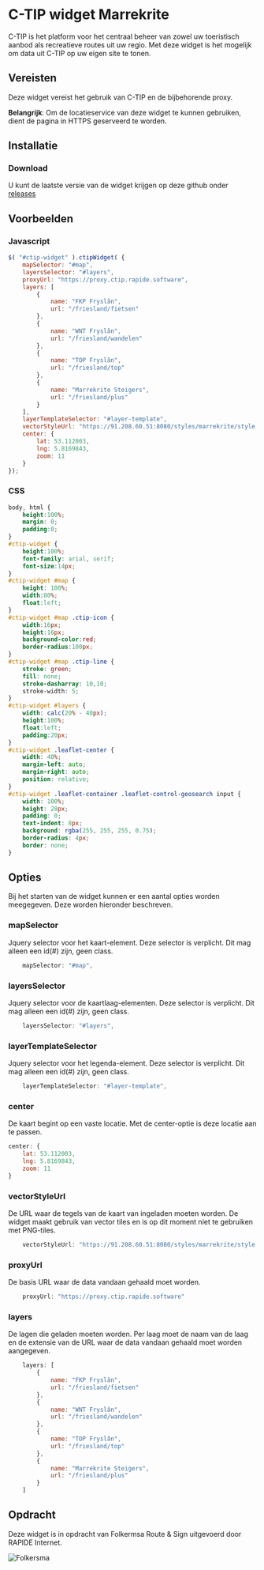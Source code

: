 # C-TIP widget Marrekrite

C-TIP is het platform voor het centraal beheer van zowel uw toeristisch aanbod als recreatieve routes uit uw regio. Met deze widget is het mogelijk om data uit C-TIP op uw eigen site te tonen. 

## Vereisten

Deze widget vereist het gebruik van C-TIP en de bijbehorende proxy. 

**Belangrijk**: Om de locatieservice van deze widget te kunnen gebruiken, dient de pagina in HTTPS geserveerd te worden.

## Installatie

### Download

U kunt de laatste versie van de widget krijgen op deze github onder [releases]

## Voorbeelden

### Javascript

```js
$( "#ctip-widget" ).ctipWidget( {
    mapSelector: "#map",
    layersSelector: "#layers",
    proxyUrl: "https://proxy.ctip.rapide.software",
    layers: [
        {
            name: "FKP Fryslân",
            url: "/friesland/fietsen"
        }, 
        {
            name: "WNT Fryslân",
            url: "/friesland/wandelen"
        }, 
        {
            name: "TOP Fryslân",
            url: "/friesland/top"
        }, 
        {
            name: "Marrekrite Steigers",
            url: "/friesland/plus"
        }
    ],
    layerTemplateSelector: "#layer-template", 
    vectorStyleUrl: "https://91.208.60.51:8080/styles/marrekrite/style.json",
    center: {
        lat: 53.112003,
        lng: 5.8169843,
        zoom: 11
    }
});

```
### CSS

```css
body, html {
    height:100%;
    margin: 0;
    padding:0;
}
#ctip-widget {
    height:100%;
    font-family: arial, serif;
    font-size:14px;
}
#ctip-widget #map {
    height: 100%;
    width:80%;
    float:left;
}
#ctip-widget #map .ctip-icon {
    width:16px;
    height:16px;
    background-color:red;
    border-radius:100px;
}
#ctip-widget #map .ctip-line {
    stroke: green;
    fill: none;
    stroke-dasharray: 10,10;
    stroke-width: 5;
}
#ctip-widget #layers {
    width: calc(20% - 40px);
    height:100%;
    float:left;
    padding:20px;
}
#ctip-widget .leaflet-center {
    width: 40%;
    margin-left: auto;
    margin-right: auto;
    position: relative;
}
#ctip-widget .leaflet-container .leaflet-control-geosearch input {
    width: 100%;
    height: 28px;
    padding: 0;
    text-indent: 8px;
    background: rgba(255, 255, 255, 0.75);            
    border-radius: 4px;
    border: none;
}
```

## Opties

Bij het starten van de widget kunnen er een aantal opties worden meegegeven. Deze worden hieronder beschreven.

### mapSelector
Jquery selector voor het kaart-element. Deze selector is verplicht. Dit mag  alleen een id(#) zijn, geen class.

```js
    mapSelector: "#map",
```

### layersSelector
Jquery selector voor de kaartlaag-elementen. Deze selector is verplicht. Dit mag  alleen een id(#) zijn, geen class.

```js
    layersSelector: "#layers",
```

### layerTemplateSelector
Jquery selector voor het legenda-element. Deze selector is verplicht. Dit mag  alleen een id(#) zijn, geen class.

```js
    layerTemplateSelector: "#layer-template", 
```

### center
De kaart begint op een vaste locatie. Met de center-optie is deze locatie aan te passen. 

```js
center: {
    lat: 53.112003,
    lng: 5.8169843,
    zoom: 11
}
```

### vectorStyleUrl
De URL waar de tegels van de kaart van ingeladen moeten worden. De widget maakt gebruik van vector tiles en is op dit moment niet te gebruiken met PNG-tiles. 

```js
    vectorStyleUrl: "https://91.208.60.51:8080/styles/marrekrite/style.json",
```

### proxyUrl
De basis URL waar de data vandaan gehaald moet worden. 

```js
    proxyUrl: "https://proxy.ctip.rapide.software"
```

### layers
De lagen die geladen moeten worden. Per laag moet de naam van de laag en de extensie van de URL waar de data vandaan gehaald moet worden aangegeven.  

```js
    layers: [
        {
            name: "FKP Fryslân",
            url: "/friesland/fietsen"
        }, 
        {
            name: "WNT Fryslân",
            url: "/friesland/wandelen"
        }, 
        {
            name: "TOP Fryslân",
            url: "/friesland/top"
        }, 
        {
            name: "Marrekrite Steigers",
            url: "/friesland/plus"
        }
    ]
```



## Opdracht
Deze widget is in opdracht van Folkermsa Route & Sign uitgevoerd door RAPIDE Internet.

![Folkersma][folkersma]

[repo]: https://github.com/rapideinternet/ctip.widget.friesland
[ctip]: https://c-tip.com
[releases]: https://github.com/rapideinternet/ctip.widget.friesland/releases
[folkersma]: http://folkersma.nl/assets/img/folkersma-logo.svg
[ctip]: https://c-tip.com/assets/img/landing/ctip-logo-big-registred.svg
